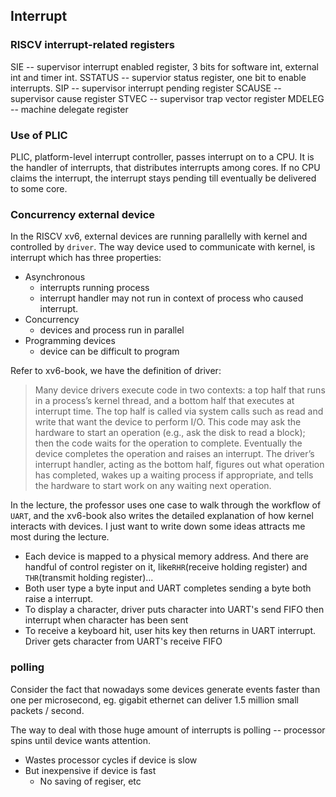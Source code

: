 ## Interrupt

### RISCV interrupt-related registers
SIE -- supervisor interrupt enabled register, 3 bits for software int, external int and timer int.
SSTATUS -- supervior status register, one bit to enable interrupts.
SIP -- supervisor interrupt pending register
SCAUSE -- supervisor cause register
STVEC -- supervisor trap vector register
MDELEG -- machine delegate register

### Use of PLIC
PLIC, platform-level interrupt controller, passes interrupt on to a CPU. It is the handler of interrupts, that distributes interrupts among cores. If no CPU claims the interrupt, the interrupt stays pending till eventually be delivered to some core.

### Concurrency external device

In the RISCV xv6, external devices are running parallelly with kernel and controlled by `driver`. The way device used to communicate with kernel, is interrupt which has three properties:
* Asynchronous
  * interrupts running process
  * interrupt handler may not run in context of process who caused interrupt.
* Concurrency
  * devices and process run in parallel
* Programming devices
  * device can be difficult to program
  
Refer to xv6-book, we have the definition of driver:
> Many device drivers execute code in two contexts: a top half that runs in a process’s kernel
thread, and a bottom half that executes at interrupt time. The top half is called via system calls
such as read and write that want the device to perform I/O. This code may ask the hardware
to start an operation (e.g., ask the disk to read a block); then the code waits for the operation
to complete. Eventually the device completes the operation and raises an interrupt. The driver’s
interrupt handler, acting as the bottom half, figures out what operation has completed, wakes up a
waiting process if appropriate, and tells the hardware to start work on any waiting next operation.

In the lecture, the professor uses one case to walk through the workflow of `UART`, and the xv6-book also writes the detailed explanation of how kernel interacts with devices.
I just want to write down some ideas attracts me most during the lecture.

* Each device is mapped to a physical memory address. And there are handful of control register on it, like`RHR`(receive holding register) and `THR`(transmit holding register)...
* Both user type a byte input and UART completes sending a byte both raise a interrupt.
* To display a character, driver puts character into UART's send FIFO then interrupt when character has been sent
* To receive a keyboard hit, user hits key then returns in UART interrupt. Driver gets character from UART's receive FIFO

### polling

Consider the fact that nowadays some devices generate events faster than one per microsecond, eg. gigabit ethernet can deliver 1.5 million small packets / second.

The way to deal with those huge amount of interrupts is polling -- processor spins until device wants attention.
* Wastes processor cycles if device is slow
* But inexpensive if device is fast
  * No saving of regiser, etc